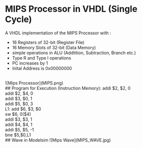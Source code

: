 # MIPS Processor in VHDL (Single Cycle)
A VHDL implementation of the MIPS Processor with : <br>
* 16 Registers of 32-bit (Register File) <br>
* 16 Memory Slots of 32-bit (Data Memory) <br>
* simple operations in ALU (Addtition, Subtraction, Branch etc.) <br>
* Type R and Type I operations <br>
* PC increases by 1 <br>
*  Inital Address is 0x00000000 <br>
<br>
![Mips Processor](MIPS.png) <br>
## Program for Execution (Instruction Memory):
addi $2, $2, 0 <br>
addi $2, $4, 0 <br>
addi $3, $0, 1 <br>
addi $5, $0, 3 <br>
L1: add $6, $3, $0 <br>
sw $6, 0($4) <br>
addi $3, $3, 1 <br>
addi $4, $4, 1 <br>
addi $5, $5, -1 <br>
bne $5,$0,L1 <br>
## Wave in Modelsim
![Mips Wave](MIPS_WAVE.jpg) <br>
